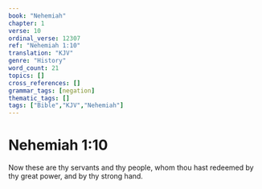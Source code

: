 ```yaml
---
book: "Nehemiah"
chapter: 1
verse: 10
ordinal_verse: 12307
ref: "Nehemiah 1:10"
translation: "KJV"
genre: "History"
word_count: 21
topics: []
cross_references: []
grammar_tags: [negation]
thematic_tags: []
tags: ["Bible","KJV","Nehemiah"]
---
```


# Nehemiah 1:10

Now these are thy servants and thy people, whom thou hast redeemed by thy great power, and by thy strong hand.
